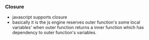 ### Closure
- javascript supports closure
- basically it is the js engine reserves outer function's some local variables' 
when outer function returns a inner function which has dependency to outer function's variables.
